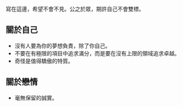 寫在這邊，希望不會不見。公之於眾，期許自己不會雙標。

關於自己
---

- 沒有人要為你的夢想負責，除了你自己。
- 不要在有極限的項目中追求滿分，而是要在沒有上限的領域追求卓越。
- 奇怪是值得驕傲的特質。

關於戀情
---

- 毫無保留的誠實。
